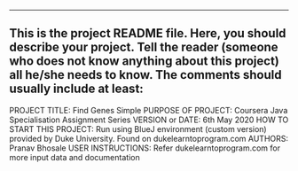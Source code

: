 ------------------------------------------------------------------------
This is the project README file. Here, you should describe your project.
Tell the reader (someone who does not know anything about this project)
all he/she needs to know. The comments should usually include at least:
------------------------------------------------------------------------

PROJECT TITLE: Find Genes Simple
PURPOSE OF PROJECT: Coursera Java Specialisation Assignment Series
VERSION or DATE: 6th May 2020
HOW TO START THIS PROJECT: Run using BlueJ environment (custom version) provided by Duke University. Found on dukelearntoprogram.com
AUTHORS: Pranav Bhosale
USER INSTRUCTIONS: Refer dukelearntoprogram.com for more input data and documentation
